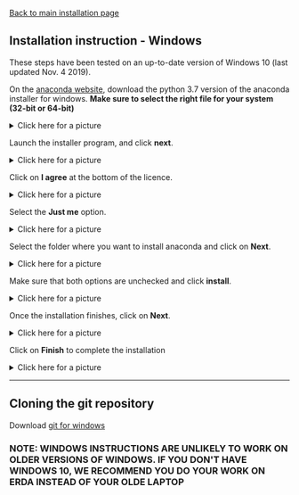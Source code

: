 
[Back to main installation page](README.md)


## Installation instruction - Windows

These steps have been tested on an up-to-date version of Windows 10 (last updated Nov. 4 2019).

On the [anaconda website](https://www.anaconda.com/distribution/), download the python 3.7 version of the anaconda installer for windows. __Make sure to select the right file for your system (32-bit or 64-bit)__

<details><summary>Click here for a picture</summary>
<img src="../images/anaconda_windows_1.png"/>
</details>

Launch the installer program, and click __next__.
<details><summary>Click here for a picture</summary>
<img src="../images/anaconda_windows_2.png"/>
</details>

Click on __I agree__ at the bottom of the licence.
<details><summary>Click here for a picture</summary>
<img src="../images/anaconda_windows_3.png"/>
</details>


Select the __Just me__ option.
<details><summary>Click here for a picture</summary>
<img src="../images/anaconda_windows_4.png"/>
</details>


Select the folder where you want to install anaconda and click on __Next__.
<details><summary>Click here for a picture</summary>
<img src="../images/anaconda_windows_5.png"/>
</details>


Make sure that both options are unchecked and click __install__.
<details><summary>Click here for a picture</summary>
<img src="../images/anaconda_windows_6.png"/>
</details>


Once the installation finishes, click on __Next__.
<details><summary>Click here for a picture</summary>
<img src="../images/anaconda_windows_7.png"/>
</details>


Click on __Finish__ to complete the installation
<details><summary>Click here for a picture</summary>
<img src="../images/anaconda_windows_8.png"/>
</details>


---

## Cloning the git repository

Download [git for windows]()




### __NOTE: WINDOWS INSTRUCTIONS ARE UNLIKELY TO WORK ON OLDER VERSIONS OF WINDOWS. IF YOU DON'T HAVE WINDOWS 10, WE RECOMMEND YOU DO YOUR WORK ON ERDA INSTEAD OF YOUR OLDE LAPTOP__

